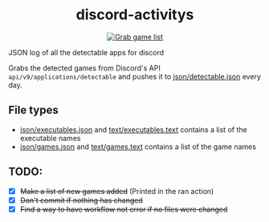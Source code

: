 <div align="center">

# discord-activitys
[![Grab game list](https://github.com/Roblox-Thot/discord-activitys/actions/workflows/run.yml/badge.svg)](https://github.com/Roblox-Thot/discord-activitys/actions/workflows/run.yml)

</div>


JSON log of all the detectable apps for discord

Grabs the detected games from Discord's API `api/v9/applications/detectable` and pushes it to [json/detectable.json](json/detectable.json) every day.

## File types
- [json/executables.json](json/executables.json) and [text/executables.text](text/executables.txt) contains a list of the executable names
- [json/games.json](json/games.json) and [text/games.text](text/games.txt) contains a list of the game names

## TODO:
- [x] ~~Make a list of new games added~~ (Printed in the ran action)
- [x] ~~Don't commit if nothing has changed~~
- [x] ~~Find a way to have workflow not error if no files were changed~~
